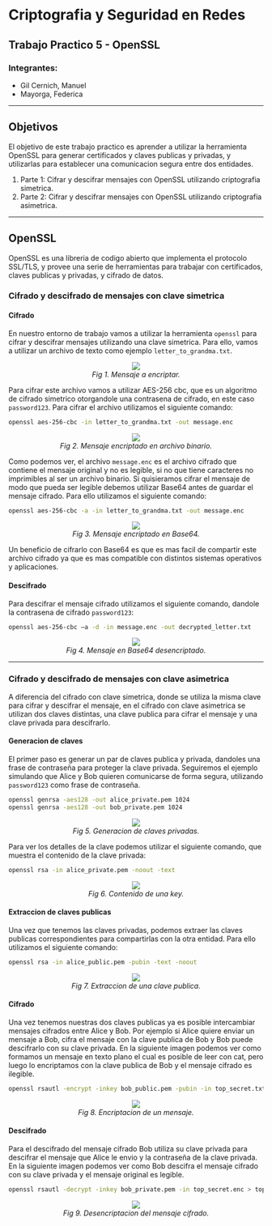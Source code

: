 # Criptografia y Seguridad en Redes

## Trabajo Practico 5 - OpenSSL

### Integrantes:

- Gil Cernich, Manuel
- Mayorga, Federica

---

## Objetivos

El objetivo de este trabajo practico es aprender a utilizar la herramienta OpenSSL para generar certificados y claves publicas y privadas, y utilizarlas para establecer una comunicacion segura entre dos entidades.

1. Parte 1: Cifrar y descifrar mensajes con OpenSSL utilizando criptografia simetrica.
2. Parte 2: Cifrar y descifrar mensajes con OpenSSL utilizando criptografia asimetrica.

---

## OpenSSL

OpenSSL es una libreria de codigo abierto que implementa el protocolo SSL/TLS, y provee una serie de herramientas para trabajar con certificados, claves publicas y privadas, y cifrado de datos.

### Cifrado y descifrado de mensajes con clave simetrica

#### Cifrado

En nuestro entorno de trabajo vamos a utilizar la herramienta `openssl` para cifrar y descifrar mensajes utilizando una clave simetrica. Para ello, vamos a utilizar un archivo de texto como ejemplo `letter_to_grandma.txt`.

<p align="center">
    <img src="imgs/letter.png"><br>
    <em>Fig 1. Mensaje a encriptar.</em>
</p>

Para cifrar este archivo vamos a utilizar AES-256 cbc, que es un algoritmo de cifrado simetrico otorgandole una contrasena de cifrado, en este caso `password123`. Para cifrar el archivo utilizamos el siguiente comando:

```bash
openssl aes-256-cbc -in letter_to_grandma.txt -out message.enc
```

<p align="center">
    <img src="imgs/message-enc.png"><br>
    <em>Fig 2. Mensaje encriptado en archivo binario.</em>
</p>

Como podemos ver, el archivo `message.enc` es el archivo cifrado que contiene el mensaje original y no es legible, si no que tiene caracteres no imprimibles al ser un archivo binario. Si quisieramos cifrar el mensaje de modo que pueda ser legible debemos utilizar Base64 antes de guardar el mensaje cifrado. Para ello utilizamos el siguiente comando:

```bash
openssl aes-256-cbc -a -in letter_to_grandma.txt -out message.enc
```

<p align="center">
    <img src="imgs/message-enc-64.png"><br>
    <em>Fig 3. Mensaje encriptado en Base64.</em>
</p>

Un beneficio de cifrarlo con Base64 es que es mas facil de compartir este archivo cifrado ya que es mas compatible con distintos sistemas operativos y aplicaciones.

#### Descifrado

Para descifrar el mensaje cifrado utilizamos el siguiente comando, dandole la contrasena de cifrado `password123`:

```bash
openssl aes-256-cbc –a -d -in message.enc -out decrypted_letter.txt
```

<p align="center">
    <img src="imgs/decrypted.png"><br>
    <em>Fig 4. Mensaje en Base64 desencriptado.</em>
</p>

---

### Cifrado y descifrado de mensajes con clave asimetrica

A diferencia del cifrado con clave simetrica, donde se utiliza la misma clave para cifrar y descifrar el mensaje, en el cifrado con clave asimetrica se utilizan dos claves distintas, una clave publica para cifrar el mensaje y una clave privada para descifrarlo.

#### Generacion de claves

El primer paso es generar un par de claves publica y privada, dandoles una frase de contraseña para proteger la clave privada. Seguiremos el ejemplo simulando que Alice y Bob quieren comunicarse de forma segura, utilizando `password123` como frase de contraseña.

```bash
openssl genrsa -aes128 -out alice_private.pem 1024
openssl genrsa -aes128 -out bob_private.pem 1024
```

<p align="center">
    <img src="imgs/private-keys-gen.png"><br>
    <em>Fig 5. Generacion de claves privadas.</em>
</p>

Para ver los detalles de la clave podemos utilizar el siguiente comando, que muestra el contenido de la clave privada:

```bash
openssl rsa -in alice_private.pem -noout -text
```

<p align="center">
    <img src="imgs/key-content.png"><br>
    <em>Fig 6. Contenido de una key.</em>
</p>

#### Extraccion de claves publicas

Una vez que tenemos las claves privadas, podemos extraer las claves publicas correspondientes para compartirlas con la otra entidad. Para ello utilizamos el siguiente comando:

```bash
openssl rsa -in alice_public.pem -pubin -text -noout
```

<p align="center">
    <img src="imgs/pub-key.png"><br>
    <em>Fig 7. Extraccion de una clave publica.</em>
</p>

#### Cifrado

Una vez tenemos nuestras dos claves publicas ya es posible intercambiar mensajes cifrados entre Alice y Bob. Por ejemplo si Alice quiere enviar un mensaje a Bob, cifra el mensaje con la clave publica de Bob y Bob puede descifrarlo con su clave privada. En la siguiente imagen podemos ver como formamos un mensaje en texto plano el cual es posible de leer con cat, pero luego lo encriptamos con la clave publica de Bob y el mensaje cifrado es ilegible.

```bash
openssl rsautl -encrypt -inkey bob_public.pem -pubin -in top_secret.txt -out top_secret.enc
```

<p align="center">
    <img src="imgs/message-enc-asym.png"><br>
    <em>Fig 8. Encriptacion de un mensaje.</em>
</p>

#### Descifrado

Para el descifrado del mensaje cifrado Bob utiliza su clave privada para descifrar el mensaje que Alice le envio y la contraseña de la clave privada. En la siguiente imagen podemos ver como Bob descifra el mensaje cifrado con su clave privada y el mensaje original es legible.

```bash
openssl rsautl -decrypt -inkey bob_private.pem -in top_secret.enc > top_secret.txt
```

<p align="center">
    <img src="imgs/message-dec-asym.png"><br>
    <em>Fig 9. Desencriptacion del mensaje cifrado.</em>
</p>
